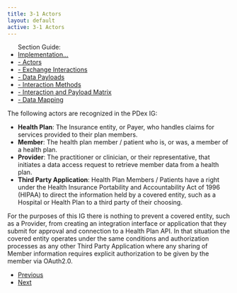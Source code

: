 ```yaml
---
title: 3-1 Actors
layout: default
active: 3-1 Actors
---
```


<ul id="markdown-toc">
	Section Guide:
  <li><a href="./3_PDex_Implementation_Actors,_Interactions,_Data_Payloads_and_Methods.html" id="markdown-toc-section3">Implementation...</a></li>
  <li><a href="./3-1_Actors.html" id="markdown-toc-actors">- Actors</a></li>
  <li><a href="./3-2_Exchange_Interactions.html" id="markdown-toc-interactions">- Exchange Interactions</a></li>
	<li><a href="./3-3_Data_Payloads.html" id="markdown-toc-payloads">- Data Payloads</a></li>
	<li><a href="./3-4_Interaction_Methods.html" id="markdown-toc-interactions">- Interaction Methods</a></li>
	<li><a href="./3-5_Interaction_and_Payload_Matrix.html" id="markdown-toc-matrix">- Interaction and Payload Matrix</a></li>
	<li><a href="./3-6_Data_Mapping.html" id="markdown-toc-mapping">- Data Mapping</a></li>
</ul>

The following actors are recognized in the PDex IG:

- **Health Plan**: The Insurance entity, or Payer, who handles claims for services provided to their plan members. 
- **Member**: The health plan member / patient who is, or was, a member of a health plan.
- **Provider**: The practitioner or clinician, or their representative, that initiates a data access request to retrieve member data from a health plan.
- **Third Party Application**: Health Plan Members / Patients have a right under the Health Insurance Portability and Accountability Act of 1996 (HIPAA) to direct the information held by a covered entity, such as a Hospital or Health Plan to a third party of their choosing.

For the purposes of this IG there is nothing to prevent a covered entity, such as a Provider, from creating an integration interface or application that they submit for approval and connection to a Health Plan API. In that situation the covered entity operates under the same conditions and authorization processes as any other Third Party Application where any sharing of Member information requires explicit authorization to be given by the member via OAuth2.0.


<ul>
  <li><a href="3_PDex_Implementation_Actors,_Interactions,_Data_Payloads_and_Methods.html" >Previous</a></li>
  <li><a href="3-2_Exchange_Interactions.html" >Next</a></li>
</ul>